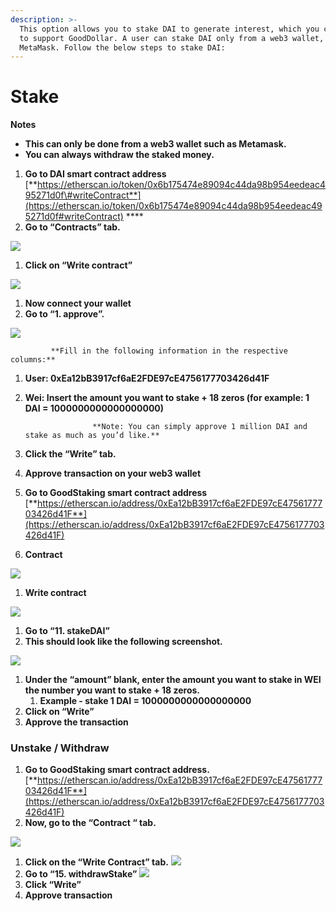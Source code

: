 ```yaml
---
description: >-
  This option allows you to stake DAI to generate interest, which you can donate
  to support GoodDollar. A user can stake DAI only from a web3 wallet, like
  MetaMask. Follow the below steps to stake DAI:
---
```


# Stake

**Notes**

* **This can only be done from a web3 wallet such as Metamask.**  
* **You can always withdraw the staked money.** 

1. **Go to DAI smart contract address** [**https://etherscan.io/token/0x6b175474e89094c44da98b954eedeac495271d0f\#writeContract**](https://etherscan.io/token/0x6b175474e89094c44da98b954eedeac495271d0f#writeContract) ****
2. **Go to “Contracts” tab.** 

![](https://lh5.googleusercontent.com/cKcLnDfEiPV-qkpHYWjghY6oJ5Wuxf_j4jbCwVSkWj_k-a3KxRyI0DtB3UfE2mcVDo7M7Uy02G_xhsV3eS0X_fhXUXDaAPA326B_ENWS5VKAZ8mqMramiuNHqKKJVmy_X8CtEGTY)

1. **Click on “Write contract”**

![](https://lh6.googleusercontent.com/AK5l4TylJWnewxSK8eO_iFj05uVyX-vtmpdy--SFspmv79ZIEeoBJUv-IPadzb3Pe6wxVNDhGFSizvMwkp_TR4vsu-Lu1SmmX-wLju7fQY2SicQuS9XJH1I5wOza_vmt8neJiKiM)

1. **Now connect your wallet** 
2. **Go to “1. approve”.** 

![](https://lh4.googleusercontent.com/uIoGpyVpX9UbuRxJabWzb11KRbARSHGrxNG_vHiKuOS9_ha-MuFW1K-pDdgB-lkdL_vWBvKGAhe9FPuAgM1OLsyWzyZ-kMrliXKWr-Fx2Oz0-oL3tQraf2D695IBzFcJplCDCq7F)

             **Fill in the following information in the respective columns:**  


1. **User: 0xEa12bB3917cf6aE2FDE97cE4756177703426d41F** 
2. **Wei: Insert the amount you want to stake + 18 zeros \(for example: 1 DAI = 1000000000000000000\)**

                      **Note: You can simply approve 1 million DAI and stake as much as you’d like.**   


1. **Click the “Write” tab.**
2. **Approve transaction on your web3 wallet** 
3. **Go to GoodStaking smart contract address** [**https://etherscan.io/address/0xEa12bB3917cf6aE2FDE97cE4756177703426d41F**](https://etherscan.io/address/0xEa12bB3917cf6aE2FDE97cE4756177703426d41F)
4. **Contract** 

![](https://lh4.googleusercontent.com/fL4bUEm0HpfzO_xPMML2H7a9PvE-BBvno-MWFzQa49sQ6eH13ish4x-CGkvAvlfAG2yY2oKQ9viE8xntsjmfsm8P4uPToVN_gsovjrfPOjYO8myQBwrM_T6ZAty7C-gPxJWl4Loh)

1. **Write contract**  

![](https://lh5.googleusercontent.com/JN_mwJonjhbXM2FNyuUCPEOzFa4QSoKEVyZMY2l1sDR34Rir09BfnUnBwHh5Y19NlHREfBgMLicQQQ3dzhqY5Ss5OQh0YEPU9uFBYpY6qDQI72pHfv9dyXJ4t1cyCY194BGcQh66)

1. **Go to “11. stakeDAI”**
2.  **This should look like the following screenshot.**

![](https://lh4.googleusercontent.com/sZUMFHTfn4b8GTDA6dEInR7HUL3npHOXsz58sv540FxK9FGhVu8WoeqD-ETpfxlc15d2mVh5HfwrR03l8DRI-oPje4hIH-JAFseAtKqzCrdkkK--vOY6y22kmRhu1_9HpH2gybRN)

1. **Under the “amount” blank, enter the amount you want to stake in WEI the number you want to stake + 18 zeros.**
   1. **Example - stake 1 DAI = 1000000000000000000**
2.  **Click on “Write”**
3. **Approve the transaction**

### **Unstake / Withdraw** 

1. **Go to GoodStaking smart contract address.** [**https://etherscan.io/address/0xEa12bB3917cf6aE2FDE97cE4756177703426d41F**](https://etherscan.io/address/0xEa12bB3917cf6aE2FDE97cE4756177703426d41F)
2. **Now, go to the “Contract “ tab.** 

![](https://lh4.googleusercontent.com/fL4bUEm0HpfzO_xPMML2H7a9PvE-BBvno-MWFzQa49sQ6eH13ish4x-CGkvAvlfAG2yY2oKQ9viE8xntsjmfsm8P4uPToVN_gsovjrfPOjYO8myQBwrM_T6ZAty7C-gPxJWl4Loh)

1. **Click on the “Write Contract” tab.** ![](https://lh5.googleusercontent.com/JN_mwJonjhbXM2FNyuUCPEOzFa4QSoKEVyZMY2l1sDR34Rir09BfnUnBwHh5Y19NlHREfBgMLicQQQ3dzhqY5Ss5OQh0YEPU9uFBYpY6qDQI72pHfv9dyXJ4t1cyCY194BGcQh66)
2. **Go to “15. withdrawStake”** ![](https://lh5.googleusercontent.com/Hvk4o0UyGmGXQNHLQXt_W0lpSDbQheHNqEim2Obb9gMFVHwvb9uYBe-eb4ns8GC_WAs2FuOcvDB6i2IctckHrlUwC_U66Zq1QP6ivWOhKDDUXe434803Y4suxMHLXeE63zg_TFWq)
3. **Click “Write”**
4. **Approve transaction** 

